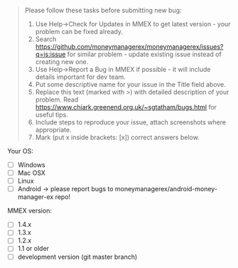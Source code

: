 > Please follow these tasks before submitting new bug:
> 1. Use Help->Check for Updates in MMEX to get latest version - your problem can be fixed already.
> 2. Search https://github.com/moneymanagerex/moneymanagerex/issues?q=is:issue
> for similar problem - update existing issue instead of creating new one.
> 3. Use Help->Report a Bug in MMEX if possible - it will include details important for dev team.
> 4. Put some descriptive name for your issue in the Title field above.
> 5. Replace this text (marked with >) with detailed description of your problem.
> Read https://www.chiark.greenend.org.uk/~sgtatham/bugs.html for useful tips.
> 6. Include steps to reproduce your issue, attach screenshots where appropriate.
> 7. Mark (put x inside brackets: [x]) correct answers below.

Your OS:
- [ ] Windows
- [ ] Mac OSX
- [ ] Linux 
- [ ] Android -> please report bugs to moneymanagerex/android-money-manager-ex repo!

MMEX version:
- [ ] 1.4.x
- [ ] 1.3.x
- [ ] 1.2.x
- [ ] 1.1 or older
- [ ] development version (git master branch)